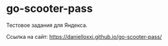 # go-scooter-pass

Тестовое задания для Яндекса.

Ссылка на сайт: https://danielloxxi.github.io/go-scooter-pass/
